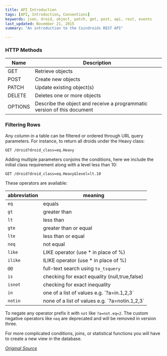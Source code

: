 ```yaml
---
title: API Introduction
tags: [API, Introduction, Conventions]
keywords: json, droid, object, patch, get, post, api, rest, events 
last_updated: November 21, 2015
summary: "An introduction to the Coindroids REST API"

---
```



### HTTP Methods
|Name|Description|
|---|---|
|GET | Retrieve objects |
|POST| Create new objects |
|PATCH| Update existing object(s) |
|DELETE| Deletes one or more objects |
|OPTIONS| Describe the object and receive a programmatic version of this document | 


### Filtering Rows

Any column in a table can be filtered or ordered through URL query parameters. For instance, to return all droids under the Heavy class:

```HTTP
GET /droid?droid_class=eq.Heavy
```

Adding multiple parameters conjoins the conditions, here we include the initial class requirement along with a level less than 10:

```HTTP
GET /droid?droid_class=eq.Heavy&level=lt.10
```

These operators are available:

<table>
<thead>
<tr><th>abbreviation</th><th>meaning</th></tr>
</thead>
<tbody>
<tr><td><code>eq</code></td><td>equals</td></tr>
<tr><td><code>gt</code></td><td>greater than</td></tr>
<tr><td><code>lt</code></td><td>less than</td></tr>
<tr><td><code>gte</code></td><td>greater than or equal</td></tr>
<tr><td><code>lte</code></td><td>less than or equal</td></tr>
<tr><td><code>neq</code></td><td>not equal</td></tr>
<tr><td><code>like</code></td><td>LIKE operator (use * in place of %)</td></tr>
<tr><td><code>ilike</code></td><td>ILIKE operator (use * in place of %)</td></tr>
<tr><td><code>@@</code></td><td>full-text search using <code>to_tsquery</code></td></tr>
<tr><td><code>is</code></td><td>checking for exact equality (null,true,false)</td></tr>
<tr><td><code>isnot</code></td><td>checking for exact inequality</td></tr>
<tr><td><code>in</code></td><td>one of a list of values e.g. `?a=in.1,2,3`</td></tr>
<tr><td><code>notin</code></td><td>none of a list of values e.g. `?a=notin.1,2,3`</td></tr>
</tbody>
</table>

To negate any operator prefix it with `not` like `?a=not.eq=2`. The custom negative operators like `neq` are deprecated and will be removed in version three.

For more complicated conditions, joins, or statistical functions you will have to create a new view in the database.

_[Original Source](https://github.com/begriffs/postgrest/wiki/Routing)_


